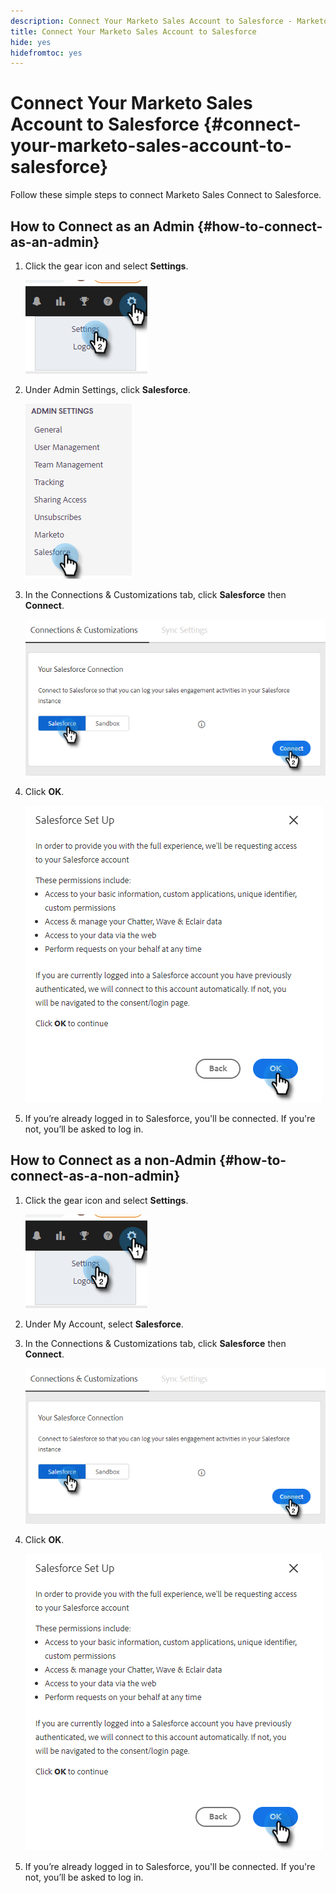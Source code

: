 ```yaml
---
description: Connect Your Marketo Sales Account to Salesforce - Marketo Docs - Product Documentation
title: Connect Your Marketo Sales Account to Salesforce
hide: yes
hidefromtoc: yes
---
```

# Connect Your Marketo Sales Account to Salesforce {#connect-your-marketo-sales-account-to-salesforce}

Follow these simple steps to connect Marketo Sales Connect to Salesforce.

## How to Connect as an Admin {#how-to-connect-as-an-admin}

1. Click the gear icon and select **Settings**.

   ![](assets/connect-your-marketo-sales-account-to-salesforce-1.png)

1. Under Admin Settings, click **Salesforce**.

   ![](assets/connect-your-marketo-sales-account-to-salesforce-2.png)

1. In the Connections & Customizations tab, click **Salesforce** then **Connect**.

   ![](assets/connect-your-marketo-sales-account-to-salesforce-3.png)

1. Click **OK**.

   ![](assets/connect-your-marketo-sales-account-to-salesforce-4.png)

1. If you’re already logged in to Salesforce, you'll be connected. If you're not, you’ll be asked to log in.

## How to Connect as a non-Admin {#how-to-connect-as-a-non-admin}

1. Click the gear icon and select **Settings**.

   ![](assets/connect-your-marketo-sales-account-to-salesforce-5.png)

1. Under My Account, select **Salesforce**.

1. In the Connections & Customizations tab, click **Salesforce** then **Connect**.

   ![](assets/connect-your-marketo-sales-account-to-salesforce-7.png)

1. Click **OK**.

      ![](assets/connect-your-marketo-sales-account-to-salesforce-8.png)

1. If you’re already logged in to Salesforce, you'll be connected. If you're not, you’ll be asked to log in.

